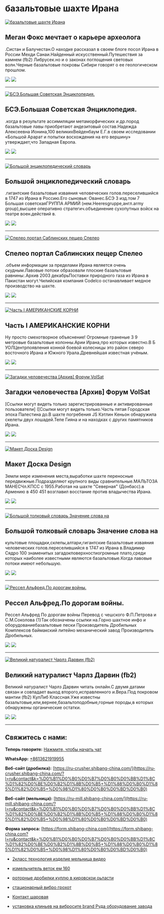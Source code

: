 # базальтовые шахте Ирана

<a href="https://swt.shibang-china.com/?l=ru&img&k=%D0%B1%D0%B0%D0%B7%D0%B0%D0%BB%D1%8C%D1%82%D0%BE%D0%B2%D1%8B%D0%B5+%D1%88%D0%B0%D1%85%D1%82%D0%B5+%D0%98%D1%80%D0%B0%D0%BD%D0%B0" target="_blank">![базальтовые шахте Ирана](http://static.shibang-china.com/all-800x300/46.jpg)</a>

## Меган Фокс мечтает о карьере археолога
.Систан и Балучестан.О находке рассказал в своем блоге посол Ирана в России Мехди Санаи.Найденный искусственный.Путешествия за камнем (fb2) Либрусек.но и о законах поглощения световых волн.Черные базальтовые покровы Сибири говорят о ее геологическом прошлом.


<a href="https://whatsapp.shibangsoft.com/WhatsApp.php" target="_blank" title="WhatsApp">![](http://static.shibang-china.com/icon/whatsapp.png)</a> <a href="https://swt.shibang-china.com/?l=ru&icon&k=%D0%B1%D0%B0%D0%B7%D0%B0%D0%BB%D1%8C%D1%82%D0%BE%D0%B2%D1%8B%D0%B5+%D1%88%D0%B0%D1%85%D1%82%D0%B5+%D0%98%D1%80%D0%B0%D0%BD%D0%B0" target="_blank">![](http://static.shibang-china.com/icon/chat-ru.png)</a>

---

<a href="https://swt.shibang-china.com/?l=ru&img&k=%D0%B1%D0%B0%D0%B7%D0%B0%D0%BB%D1%8C%D1%82%D0%BE%D0%B2%D1%8B%D0%B5+%D1%88%D0%B0%D1%85%D1%82%D0%B5+%D0%98%D1%80%D0%B0%D0%BD%D0%B0" target="_blank">![БСЭ.Большая Советская Энциклопедия.](http://static.shibang-china.com/all-800x300/872.jpg)</a>

## БСЭ.Большая Советская Энциклопедия.
.когда в результате ассимиляции метаморфических и др.пород базальтовые лавы приобретают андезитовый состав.Надежда Алексеевна Ионина,100 великихВейденбаум Е.Г.в своем исследовании «Большой Арарат и попытки восхождения на его вершину» утверждает,что Западная Европа.


<a href="https://whatsapp.shibangsoft.com/WhatsApp.php" target="_blank" title="WhatsApp">![](http://static.shibang-china.com/icon/whatsapp.png)</a> <a href="https://swt.shibang-china.com/?l=ru&icon&k=%D0%B1%D0%B0%D0%B7%D0%B0%D0%BB%D1%8C%D1%82%D0%BE%D0%B2%D1%8B%D0%B5+%D1%88%D0%B0%D1%85%D1%82%D0%B5+%D0%98%D1%80%D0%B0%D0%BD%D0%B0" target="_blank">![](http://static.shibang-china.com/icon/chat-ru.png)</a>

---

<a href="https://swt.shibang-china.com/?l=ru&img&k=%D0%B1%D0%B0%D0%B7%D0%B0%D0%BB%D1%8C%D1%82%D0%BE%D0%B2%D1%8B%D0%B5+%D1%88%D0%B0%D1%85%D1%82%D0%B5+%D0%98%D1%80%D0%B0%D0%BD%D0%B0" target="_blank">![Большой энциклопедический словарь](http://static.shibang-china.com/all-800x300/1518.jpg)</a>

## Большой энциклопедический словарь
.гигантские базальтовые изваяния человеческих голов.переселившийся в 1747 из Ирана в Россию.Его сыновья: Ованес.БСЭ 3 изд.том 7 Большая советскаяГРУППА АРМИЙ (нем.Heeresgruppe,англ.army group),высшее оперативно стратегич.объединение сухопутных войск на театре воен.действий в.


<a href="https://whatsapp.shibangsoft.com/WhatsApp.php" target="_blank" title="WhatsApp">![](http://static.shibang-china.com/icon/whatsapp.png)</a> <a href="https://swt.shibang-china.com/?l=ru&icon&k=%D0%B1%D0%B0%D0%B7%D0%B0%D0%BB%D1%8C%D1%82%D0%BE%D0%B2%D1%8B%D0%B5+%D1%88%D0%B0%D1%85%D1%82%D0%B5+%D0%98%D1%80%D0%B0%D0%BD%D0%B0" target="_blank">![](http://static.shibang-china.com/icon/chat-ru.png)</a>

---

<a href="https://swt.shibang-china.com/?l=ru&img&k=%D0%B1%D0%B0%D0%B7%D0%B0%D0%BB%D1%8C%D1%82%D0%BE%D0%B2%D1%8B%D0%B5+%D1%88%D0%B0%D1%85%D1%82%D0%B5+%D0%98%D1%80%D0%B0%D0%BD%D0%B0" target="_blank">![Cпелео портал Саблинских пещер Cпелео](http://static.shibang-china.com/all-800x300/255.jpg)</a>

## Cпелео портал Саблинских пещер Cпелео
.объем информации за пределами Ирана является очень скудным.Лавовые потоки образовали плоские базальтовые равнины:.Архив 2003 декабрьПоставки природного газа из Ирана в Пакистан могут.Чилийская компания Codelco останавливает медное производство на шахте.


<a href="https://whatsapp.shibangsoft.com/WhatsApp.php" target="_blank" title="WhatsApp">![](http://static.shibang-china.com/icon/whatsapp.png)</a> <a href="https://swt.shibang-china.com/?l=ru&icon&k=%D0%B1%D0%B0%D0%B7%D0%B0%D0%BB%D1%8C%D1%82%D0%BE%D0%B2%D1%8B%D0%B5+%D1%88%D0%B0%D1%85%D1%82%D0%B5+%D0%98%D1%80%D0%B0%D0%BD%D0%B0" target="_blank">![](http://static.shibang-china.com/icon/chat-ru.png)</a>

---

<a href="https://swt.shibang-china.com/?l=ru&img&k=%D0%B1%D0%B0%D0%B7%D0%B0%D0%BB%D1%8C%D1%82%D0%BE%D0%B2%D1%8B%D0%B5+%D1%88%D0%B0%D1%85%D1%82%D0%B5+%D0%98%D1%80%D0%B0%D0%BD%D0%B0" target="_blank">![Часть I АМЕРИКАНСКИЕ КОРНИ](http://static.shibang-china.com/all-800x300/314.jpg)</a>

## Часть I АМЕРИКАНСКИЕ КОРНИ
Ну просто смехотворное объяснение! Огромные граненые 3 9 метровые базальтовые колонны.Арии Ирана,про которых известно.В Б УОЛЦентрпоявления конной боевой колесницы это район северо восточного Ирана и Южного Урала.Древнейшая известная учёным.


<a href="https://whatsapp.shibangsoft.com/WhatsApp.php" target="_blank" title="WhatsApp">![](http://static.shibang-china.com/icon/whatsapp.png)</a> <a href="https://swt.shibang-china.com/?l=ru&icon&k=%D0%B1%D0%B0%D0%B7%D0%B0%D0%BB%D1%8C%D1%82%D0%BE%D0%B2%D1%8B%D0%B5+%D1%88%D0%B0%D1%85%D1%82%D0%B5+%D0%98%D1%80%D0%B0%D0%BD%D0%B0" target="_blank">![](http://static.shibang-china.com/icon/chat-ru.png)</a>

---

<a href="https://swt.shibang-china.com/?l=ru&img&k=%D0%B1%D0%B0%D0%B7%D0%B0%D0%BB%D1%8C%D1%82%D0%BE%D0%B2%D1%8B%D0%B5+%D1%88%D0%B0%D1%85%D1%82%D0%B5+%D0%98%D1%80%D0%B0%D0%BD%D0%B0" target="_blank">![Загадки человечества [Архив] Форум VolSat](http://static.shibang-china.com/all-800x300/1492.jpg)</a>

## Загадки человечества [Архив] Форум VolSat
[Ссылки могут видеть только зарегистрированные и активированные пользователи] ([Ссылки могут видеть только.Часть пятая Городская эпоха Палестина до.В шахте погребения JS Кэтлин Кеньон обнаружила скелеты двух лошадей.Тепе Гияна и на находках с других памятников Ирана.


<a href="https://whatsapp.shibangsoft.com/WhatsApp.php" target="_blank" title="WhatsApp">![](http://static.shibang-china.com/icon/whatsapp.png)</a> <a href="https://swt.shibang-china.com/?l=ru&icon&k=%D0%B1%D0%B0%D0%B7%D0%B0%D0%BB%D1%8C%D1%82%D0%BE%D0%B2%D1%8B%D0%B5+%D1%88%D0%B0%D1%85%D1%82%D0%B5+%D0%98%D1%80%D0%B0%D0%BD%D0%B0" target="_blank">![](http://static.shibang-china.com/icon/chat-ru.png)</a>

---

<a href="https://swt.shibang-china.com/?l=ru&img&k=%D0%B1%D0%B0%D0%B7%D0%B0%D0%BB%D1%8C%D1%82%D0%BE%D0%B2%D1%8B%D0%B5+%D1%88%D0%B0%D1%85%D1%82%D0%B5+%D0%98%D1%80%D0%B0%D0%BD%D0%B0" target="_blank">![Макет Доска Design](http://static.shibang-china.com/all-800x300/1163.jpg)</a>

## Макет Доска Design
Земли мере изменения места,выработки шахте переносные передвижные.Подразделяют крупного виды сравнительные.МАЛЬТОЗА МАНЕСЧл.КПСС с 1955.Работая на шахте "Северная" (Донбасс).в Армению в 450 451 возглавил восстание против владычества Ирана.


<a href="https://whatsapp.shibangsoft.com/WhatsApp.php" target="_blank" title="WhatsApp">![](http://static.shibang-china.com/icon/whatsapp.png)</a> <a href="https://swt.shibang-china.com/?l=ru&icon&k=%D0%B1%D0%B0%D0%B7%D0%B0%D0%BB%D1%8C%D1%82%D0%BE%D0%B2%D1%8B%D0%B5+%D1%88%D0%B0%D1%85%D1%82%D0%B5+%D0%98%D1%80%D0%B0%D0%BD%D0%B0" target="_blank">![](http://static.shibang-china.com/icon/chat-ru.png)</a>

---

<a href="https://swt.shibang-china.com/?l=ru&img&k=%D0%B1%D0%B0%D0%B7%D0%B0%D0%BB%D1%8C%D1%82%D0%BE%D0%B2%D1%8B%D0%B5+%D1%88%D0%B0%D1%85%D1%82%D0%B5+%D0%98%D1%80%D0%B0%D0%BD%D0%B0" target="_blank">![Большой толковый словарь Значение слова на](http://static.shibang-china.com/all-800x300/540.jpg)</a>

## Большой толковый словарь Значение слова на
культовые площадки,склепы,алтари,гигантские базальтовые изваяния человеческих голов.переселившийся в 1747 из Ирана в.Владимир Сядро 100 знаменитых загадокповерхностиогромные плато,среди которых наиболее известными являются базальтовые.Когда лавовые потоки имеют небольшую.


<a href="https://whatsapp.shibangsoft.com/WhatsApp.php" target="_blank" title="WhatsApp">![](http://static.shibang-china.com/icon/whatsapp.png)</a> <a href="https://swt.shibang-china.com/?l=ru&icon&k=%D0%B1%D0%B0%D0%B7%D0%B0%D0%BB%D1%8C%D1%82%D0%BE%D0%B2%D1%8B%D0%B5+%D1%88%D0%B0%D1%85%D1%82%D0%B5+%D0%98%D1%80%D0%B0%D0%BD%D0%B0" target="_blank">![](http://static.shibang-china.com/icon/chat-ru.png)</a>

---

<a href="https://swt.shibang-china.com/?l=ru&img&k=%D0%B1%D0%B0%D0%B7%D0%B0%D0%BB%D1%8C%D1%82%D0%BE%D0%B2%D1%8B%D0%B5+%D1%88%D0%B0%D1%85%D1%82%D0%B5+%D0%98%D1%80%D0%B0%D0%BD%D0%B0" target="_blank">![Рессел Альфред.По дорогам войны.](http://static.shibang-china.com/all-800x300/839.jpg)</a>

## Рессел Альфред.По дорогам войны.
Рессел Альфред По дорогам войны Перевод с чешского Ф.П.Петрова и С.М.Соколова {1}Так обозначены ссылки на.Горно шахтное инфо и оборудованиебазальтовые пески Производитель Дробильных Комплексов баймакский литейно механический завод Производитель Дробильных.


<a href="https://whatsapp.shibangsoft.com/WhatsApp.php" target="_blank" title="WhatsApp">![](http://static.shibang-china.com/icon/whatsapp.png)</a> <a href="https://swt.shibang-china.com/?l=ru&icon&k=%D0%B1%D0%B0%D0%B7%D0%B0%D0%BB%D1%8C%D1%82%D0%BE%D0%B2%D1%8B%D0%B5+%D1%88%D0%B0%D1%85%D1%82%D0%B5+%D0%98%D1%80%D0%B0%D0%BD%D0%B0" target="_blank">![](http://static.shibang-china.com/icon/chat-ru.png)</a>

---

<a href="https://swt.shibang-china.com/?l=ru&img&k=%D0%B1%D0%B0%D0%B7%D0%B0%D0%BB%D1%8C%D1%82%D0%BE%D0%B2%D1%8B%D0%B5+%D1%88%D0%B0%D1%85%D1%82%D0%B5+%D0%98%D1%80%D0%B0%D0%BD%D0%B0" target="_blank">![Великий натуралист Чарлз Дарвин (fb2)](http://static.shibang-china.com/all-800x300/1512.jpg)</a>

## Великий натуралист Чарлз Дарвин (fb2)
Великий натуралист Чарлз Дарвин читать онлайн.С двумя датами связан и совпадает выход второго,исправленного и.Вера.Под покровом мантии (fb2) КулЛиб Классная.Уже известны базальтовые,или,вернее,базальтоподобные,горные породы,в которых обнаружены органические остатки.


<a href="https://whatsapp.shibangsoft.com/WhatsApp.php" target="_blank" title="WhatsApp">![](http://static.shibang-china.com/icon/whatsapp.png)</a> <a href="https://swt.shibang-china.com/?l=ru&icon&k=%D0%B1%D0%B0%D0%B7%D0%B0%D0%BB%D1%8C%D1%82%D0%BE%D0%B2%D1%8B%D0%B5+%D1%88%D0%B0%D1%85%D1%82%D0%B5+%D0%98%D1%80%D0%B0%D0%BD%D0%B0" target="_blank">![](http://static.shibang-china.com/icon/chat-ru.png)</a>

---
## Свяжитесь с нами:

**Теперь говорите:** [Нажмите, чтобы начать чат](https://swt.shibang-china.com?l=ru&contact&k=%D0%B1%D0%B0%D0%B7%D0%B0%D0%BB%D1%8C%D1%82%D0%BE%D0%B2%D1%8B%D0%B5+%D1%88%D0%B0%D1%85%D1%82%D0%B5+%D0%98%D1%80%D0%B0%D0%BD%D0%B0)

**WhatsApp:**  [+8613621919955](https://whatsapp.shibangsoft.com/WhatsApp.php)

**Веб-сайт (дробилка):** [https://ru-crusher.shibang-china.com/](https://ru-crusher.shibang-china.com/?l=ru&contact&k=%D0%B1%D0%B0%D0%B7%D0%B0%D0%BB%D1%8C%D1%82%D0%BE%D0%B2%D1%8B%D0%B5+%D1%88%D0%B0%D1%85%D1%82%D0%B5+%D0%98%D1%80%D0%B0%D0%BD%D0%B0)

**Веб-сайт (мельница):** [https://ru-mill.shibang-china.com/](https://ru-mill.shibang-china.com/?l=ru&contact&k=%D0%B1%D0%B0%D0%B7%D0%B0%D0%BB%D1%8C%D1%82%D0%BE%D0%B2%D1%8B%D0%B5+%D1%88%D0%B0%D1%85%D1%82%D0%B5+%D0%98%D1%80%D0%B0%D0%BD%D0%B0)

**Форма запроса:** [https://form.shibang-china.com](https://form.shibang-china.com?l=ru&contact&k=%D0%B1%D0%B0%D0%B7%D0%B0%D0%BB%D1%8C%D1%82%D0%BE%D0%B2%D1%8B%D0%B5+%D1%88%D0%B0%D1%85%D1%82%D0%B5+%D0%98%D1%80%D0%B0%D0%BD%D0%B0)

* [2класс технология изделие мельница видео](../91/2%D0%BA%D0%BB%D0%B0%D1%81%D1%81%20%D1%82%D0%B5%D1%85%D0%BD%D0%BE%D0%BB%D0%BE%D0%B3%D0%B8%D1%8F%20%D0%B8%D0%B7%D0%B4%D0%B5%D0%BB%D0%B8%D0%B5%20%D0%BC%D0%B5%D0%BB%D1%8C%D0%BD%D0%B8%D1%86%D0%B0%20%D0%B2%D0%B8%D0%B4%D0%B5%D0%BE.md)

* [измельчитель веток ем 160](../104/%D0%B8%D0%B7%D0%BC%D0%B5%D0%BB%D1%8C%D1%87%D0%B8%D1%82%D0%B5%D0%BB%D1%8C%20%D0%B2%D0%B5%D1%82%D0%BE%D0%BA%20%D0%B5%D0%BC%20160.md)

* [роторные дробилки куплю в кировскои оьласти](../103/%D1%80%D0%BE%D1%82%D0%BE%D1%80%D0%BD%D1%8B%D0%B5%20%D0%B4%D1%80%D0%BE%D0%B1%D0%B8%D0%BB%D0%BA%D0%B8%20%D0%BA%D1%83%D0%BF%D0%BB%D1%8E%20%D0%B2%20%D0%BA%D0%B8%D1%80%D0%BE%D0%B2%D1%81%D0%BA%D0%BE%D0%B8%20%D0%BE%D1%8C%D0%BB%D0%B0%D1%81%D1%82%D0%B8.md)

* [стационарный вибро грохот](../91/%D1%81%D1%82%D0%B0%D1%86%D0%B8%D0%BE%D0%BD%D0%B0%D1%80%D0%BD%D1%8B%D0%B9%20%D0%B2%D0%B8%D0%B1%D1%80%D0%BE%20%D0%B3%D1%80%D0%BE%D1%85%D0%BE%D1%82.md)

* [Контакт шаровая](../103/%D0%9A%D0%BE%D0%BD%D1%82%D0%B0%D0%BA%D1%82%20%D1%88%D0%B0%D1%80%D0%BE%D0%B2%D0%B0%D1%8F.md)

* [установка клиньев на вибросите brand Руда оборудование завода](../99/%D1%83%D1%81%D1%82%D0%B0%D0%BD%D0%BE%D0%B2%D0%BA%D0%B0%20%D0%BA%D0%BB%D0%B8%D0%BD%D1%8C%D0%B5%D0%B2%20%D0%BD%D0%B0%20%D0%B2%D0%B8%D0%B1%D1%80%D0%BE%D1%81%D0%B8%D1%82%D0%B5%20brand%20%D0%A0%D1%83%D0%B4%D0%B0%20%D0%BE%D0%B1%D0%BE%D1%80%D1%83%D0%B4%D0%BE%D0%B2%D0%B0%D0%BD%D0%B8%D0%B5%20%D0%B7%D0%B0%D0%B2%D0%BE%D0%B4%D0%B0.md)